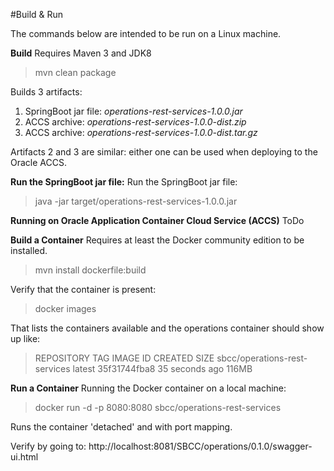 #Build & Run

The commands below are intended to be run on a Linux machine.

**Build**
Requires Maven 3 and JDK8
> mvn clean package

Builds 3 artifacts:
1. SpringBoot jar file: *operations-rest-services-1.0.0.jar*
2. ACCS archive: *operations-rest-services-1.0.0-dist.zip*
3. ACCS archive: *operations-rest-services-1.0.0-dist.tar.gz*

Artifacts 2 and 3 are similar: either one can be used when deploying to the Oracle ACCS.


**Run the SpringBoot jar file:**
Run the SpringBoot jar file:
> java -jar target/operations-rest-services-1.0.0.jar

**Running on Oracle Application Container Cloud Service (ACCS)**
ToDo

**Build a Container**
Requires at least the Docker community edition to be installed.
>mvn install dockerfile:build

Verify that the container is present:
> docker images

That lists the containers available and the operations container should show up like:
> REPOSITORY                     TAG     IMAGE ID      CREATED         SIZE
> sbcc/operations-rest-services  latest  35f31744fba8  35 seconds ago  116MB


**Run a Container**
Running the Docker container on a local machine:
> docker run -d -p 8080:8080 sbcc/operations-rest-services

Runs the container 'detached' and with port mapping.

Verify by going to: http://localhost:8081/SBCC/operations/0.1.0/swagger-ui.html




